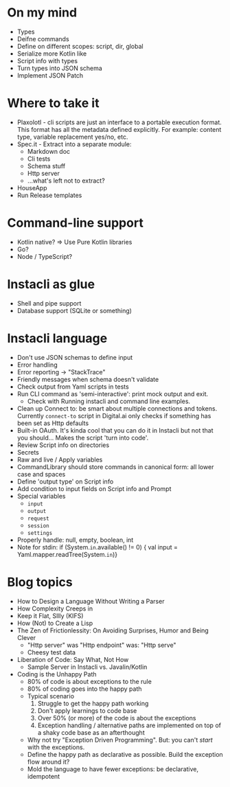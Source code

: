 # On my mind

* Types
* Deifne commands
* Define on different scopes: script, dir, global
* Serialize more Kotlin like
* Script info with types
* Turn types into JSON schema
* Implement JSON Patch

# Where to take it

* Plaxolotl - cli scripts are just an interface to a portable execution format. This format has all the metadata defined
  explicitly. For example: content type, variable replacement yes/no, etc.
* Spec.it - Extract into a separate module:
    * Markdown doc
    * Cli tests
    * Schema stuff
    * Http server
    * ...what's left not to extract?
* HouseApp
* Run Release templates

# Command-line support

* Kotlin native? => Use Pure Kotlin libraries
* Go?
* Node / TypeScript?

# Instacli as glue

* Shell and pipe support
* Database support (SQLite or something)

# Instacli language

* Don't use JSON schemas to define input
* Error handling
* Error reporting -> "StackTrace"
* Friendly messages when schema doesn't validate
* Check output from Yaml scripts in tests
* Run CLI command as 'semi-interactive': print mock output and exit.
    * Check with Running instacli and command line examples.
* Clean up Connect to: be smart about multiple connections and tokens. Currently `connect-to` script in Digital.ai only
  checks if something has been set as Http defaults
* Built-in OAuth. It's kinda cool that you can do it in Instacli but not that you should... Makes the script 'turn into
  code'.
* Review Script info on directories
* Secrets
* Raw and live / Apply variables
* CommandLibrary should store commands in canonical form: all lower case and spaces
* Define 'output type' on Script info
* Add condition to input fields on Script info and Prompt
* Special variables
    * `input`
    * `output`
    * `request`
    * `session`
    * `settings`
* Properly handle: null, empty, boolean, int
* Note for stdin:
  if (System.`in`.available() != 0) { val input = Yaml.mapper.readTree(System.`in`)}

# Blog topics

* How to Design a Language Without Writing a Parser
* How Complexity Creeps in
* Keep it Flat, SIlly (KIFS)
* How (Not) to Create a Lisp
* The Zen of Frictionlessity: On Avoiding Surprises, Humor and Being Clever
    * "Http server" was "Http endpoint" was: "Http serve"
    * Cheesy test data
* Liberation of Code: Say What, Not How
    * Sample Server in Instacli vs. Javalin/Kotlin
* Coding is the Unhappy Path
    * 80% of code is about exceptions to the rule
    * 80% of coding goes into the happy path
    * Typical scenario
        1. Struggle to get the happy path working
        2. Don't apply learnings to code base
        3. Over 50% (or more) of the code is about the exceptions
        4. Exception handling / alternative paths are implemented on top of a shaky code base as an afterthought
    * Why not try "Exception Driven Programming". But: you can't _start_ with the exceptions.
    * Define the happy path as declarative as possible. Build the exception flow around it?
    * Mold the language to have fewer exceptions: be declarative, idempotent
